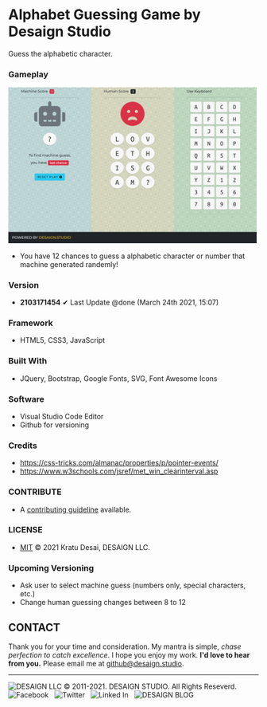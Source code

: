 # Alphabet Guessing Game by Desaign Studio

Guess the alphabetic character.

### Gameplay

<img src="./SS1.png" alt="Screen Shot" width="500">

- You have 12 chances to guess a alphabetic character or number that machine generated randemly!

### Version

- **2103171454**
✔ Last Update @done (March 24th 2021, 15:07)

### Framework

- HTML5, CSS3, JavaScript

### Built With

- JQuery, Bootstrap, Google Fonts, SVG, Font Awesome Icons

### Software

- Visual Studio Code Editor
- Github for versioning

### Credits

- https://css-tricks.com/almanac/properties/p/pointer-events/
- https://www.w3schools.com/jsref/met_win_clearinterval.asp

### CONTRIBUTE

- A [contributing guideline](https://github.com/kratuvwxyz/CONTRIBUTE) available.

### LICENSE

- [MIT](https://github.com/kratuvwxyz/LICENSE) © 2021 Kratu Desai, DESAIGN LLC.

### Upcoming Versioning

- Ask user to select machine guess (numbers only, special characters, etc.)
- Change human guessing changes between 8 to 12

## CONTACT

Thank you for your time and consideration. My mantra is simple, *chase perfection to catch excellence*. I hope you enjoy my work. **I'd love to hear from you.** Please email me at <a href="mailto:github@desaign.studio?Subject=Message from Github">github@desaign.studio</a>.

<hr/>

<img src="https://desaign.app/clients/cli/images/logo/desaign-logo-black.png" alt="DESAIGN LLC" width="250px"/> &copy; 2011-2021. <a href="https://desaign.app" target="_blank" style="text-decoration:none;">DESAIGN STUDIO</a>. All Rights Reseverd. &#160;
<a href="https://www.facebook.com/desaignstudio" target="_blank" style="text-decoration:none;"><img src="https://desaign.app/clients/cli/images/1x/facebook.png" alt="Facebook" width="25" /></a> &#160;
<a href="https://www.twitter.com/desaignstudio" target="_blank" style="text-decoration:none;"><img src="https://desaign.app/clients/cli/images/1x/twitter.png" alt="Twitter" width="25" /></a> &#160;
<a href="https://www.linkedin.com/company/desaignstudio" target="_blank" style="text-decoration:none;"><img src="https://desaign.app/clients/cli/images/1x/linkedin.png" alt="Linked In" width="25" /></a> &#160;
<a href="https://desaigner.info" target="_blank" style="text-decoration:none;"><img src="https://desaign.app/clients/cli/images/1x/blog.png" alt="DESAIGN BLOG" width="25" /></a> &#160;

